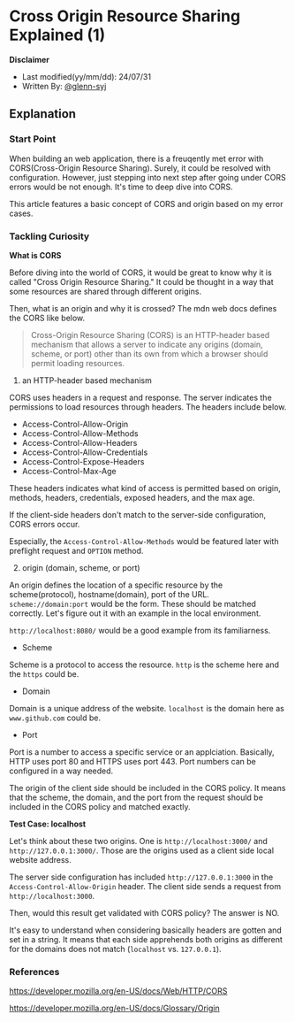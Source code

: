 # Cross Origin Resource Sharing Explained (1)

**Disclaimer**

- Last modified(yy/mm/dd): 24/07/31
- Written By: [@glenn-syj](https://github.com/glenn-syj)

## Explanation

### Start Point

When building an web application, there is a freuqently met error with CORS(Cross-Origin Resource Sharing). Surely, it could be resolved with configuration. However, just stepping into next step after going under CORS errors would be not enough. It's time to deep dive into CORS.

This article features a basic concept of CORS and origin based on my error cases.

### Tackling Curiosity

**What is CORS**

Before diving into the world of CORS, it would be great to know why it is called "Cross Origin Resource Sharing." It could be thought in a way that some resources are shared through different origins. 

Then, what is an origin and why it is crossed? The mdn web docs defines the CORS like below.

> Cross-Origin Resource Sharing (CORS) is an HTTP-header based mechanism that allows a server to indicate any origins (domain, scheme, or port) other than its own from which a browser should permit loading resources. 

1. an HTTP-header based mechanism

CORS uses headers in a request and response. The server indicates the permissions to load resources through headers. The headers include below.

- Access-Control-Allow-Origin
- Access-Control-Allow-Methods
- Access-Control-Allow-Headers
- Access-Control-Allow-Credentials
- Access-Control-Expose-Headers
- Access-Control-Max-Age

These headers indicates what kind of access is permitted based on origin, methods, headers, credentials, exposed headers, and the max age. 

If the client-side headers don't match to the server-side configuration, CORS errors occur. 

Especially, the `Access-Control-Allow-Methods` would be featured later with preflight request and `OPTION` method.

2. origin (domain, scheme, or port)

An origin defines the location of a specific resource by the scheme(protocol), hostname(domain), port of the URL. `scheme://domain:port` would be the form. These should be matched correctly. Let's figure out it with an example in the local environment. 

`http://localhost:8080/` would be a good example from its familiarness.

- Scheme

Scheme is a protocol to access the resource.  `http` is the scheme here and the `https` could be.

- Domain

Domain is a unique address of the website.  `localhost` is the domain here as `www.github.com` could be.

- Port

Port is a number to access a specific service or an applciation. Basically, HTTP uses port 80 and HTTPS uses port 443. Port numbers can be configured in a way needed.

The origin of the client side should be included in the CORS policy. It means that the scheme, the domain, and the port from the request should be included in the CORS policy and matched exactly.

**Test Case: localhost**

Let's think about these two origins. One is `http://localhost:3000/` and `http://127.0.0.1:3000/`. Those are the origins used as a client side local website address.

The server side configuration has included `http://127.0.0.1:3000` in the `Access-Control-Allow-Origin` header. The client side sends a request from `http://localhost:3000`.

Then, would this result get validated with CORS policy? The answer is NO. 

It's easy to understand when considering basically headers are gotten and set in a string. It means that each side apprehends both origins as different for the domains does not match (`localhost` vs. `127.0.0.1`). 


### References

https://developer.mozilla.org/en-US/docs/Web/HTTP/CORS

https://developer.mozilla.org/en-US/docs/Glossary/Origin